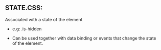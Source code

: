 ## STATE.CSS:
Associated with a state of the element

- e.g: .is-hidden
			
- Can be used together with data binding or events that change the state of the element.
